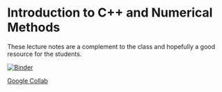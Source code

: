 # Introduction to C++ and Numerical Methods

These lecture notes are a complement to the class and hopefully a good resource for the students.

[![Binder](https://mybinder.org/badge_logo.svg)](https://mybinder.org/v2/gh/iluvatar1/ProgCPP-lectures-jupyter/HEAD)

[Google Collab](https://colab.research.google.com/)


```{tableofcontents}
```